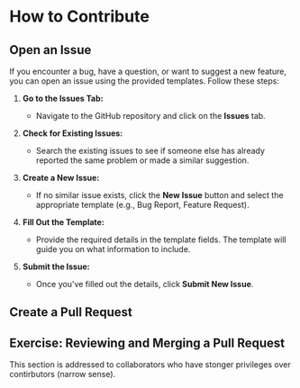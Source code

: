 # How to Contribute

## Open an Issue

If you encounter a bug, have a question, or want to suggest a new feature, you can open an issue using the provided templates. Follow these steps:

1. **Go to the Issues Tab:**
   - Navigate to the GitHub repository and click on the **Issues** tab.

2. **Check for Existing Issues:**
   - Search the existing issues to see if someone else has already reported the same problem or made a similar suggestion.

3. **Create a New Issue:**
   - If no similar issue exists, click the **New Issue** button and select the appropriate template (e.g., Bug Report, Feature Request).

4. **Fill Out the Template:**
   - Provide the required details in the template fields. The template will guide you on what information to include.

7. **Submit the Issue:**
   - Once you've filled out the details, click **Submit New Issue**.

## Create a Pull Request




## Exercise: Reviewing and Merging a Pull Request

This section is addressed to collaborators who have stonger privileges over contirbutors (narrow sense).

